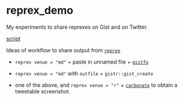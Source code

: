 # reprex_demo

My experiments to share reprexes on Gist and on Twitter.

[script](script.R)

Ideas of workflow to share output from [`reprex`](https://reprex.tidyverse.org/)

* `reprex venue = "md"` + paste in unnamed file + [`gistfo`](https://github.com/MilesMcBain/gistfo)

* `reprex venue = "md"` with `outfile` + `gistr::gist_create`

* one of the above, and `reprex venue = "r"` + [`carbonate`](https://github.com/yonicd/carbonate) to obtain a tweetable screenshot.
